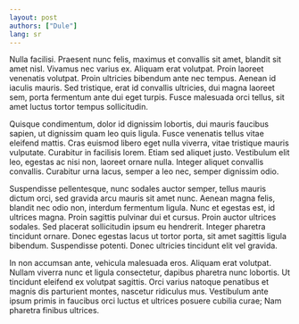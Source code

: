 ```yaml
---
layout: post
authors: ["Dule"]
lang: sr
---
```


Nulla facilisi. Praesent nunc felis, maximus et convallis sit amet, blandit sit amet nisl. Vivamus nec varius ex. Aliquam erat volutpat. Proin laoreet venenatis volutpat. Proin ultricies bibendum ante nec tempus. Aenean id iaculis mauris. Sed tristique, erat id convallis ultricies, dui magna laoreet sem, porta fermentum ante dui eget turpis. Fusce malesuada orci tellus, sit amet luctus tortor tempus sollicitudin.

Quisque condimentum, dolor id dignissim lobortis, dui mauris faucibus sapien, ut dignissim quam leo quis ligula. Fusce venenatis tellus vitae eleifend mattis. Cras euismod libero eget nulla viverra, vitae tristique mauris vulputate. Curabitur in facilisis lorem. Etiam sed aliquet justo. Vestibulum elit leo, egestas ac nisi non, laoreet ornare nulla. Integer aliquet convallis convallis. Curabitur urna lacus, semper a leo nec, semper dignissim odio.

Suspendisse pellentesque, nunc sodales auctor semper, tellus mauris dictum orci, sed gravida arcu mauris sit amet nunc. Aenean magna felis, blandit nec odio non, interdum fermentum ligula. Nunc et egestas est, id ultrices magna. Proin sagittis pulvinar dui et cursus. Proin auctor ultrices sodales. Sed placerat sollicitudin ipsum eu hendrerit. Integer pharetra tincidunt ornare. Donec egestas lacus ut tortor porta, sit amet sagittis ligula bibendum. Suspendisse potenti. Donec ultricies tincidunt elit vel gravida.

In non accumsan ante, vehicula malesuada eros. Aliquam erat volutpat. Nullam viverra nunc et ligula consectetur, dapibus pharetra nunc lobortis. Ut tincidunt eleifend ex volutpat sagittis. Orci varius natoque penatibus et magnis dis parturient montes, nascetur ridiculus mus. Vestibulum ante ipsum primis in faucibus orci luctus et ultrices posuere cubilia curae; Nam pharetra finibus ultrices.

